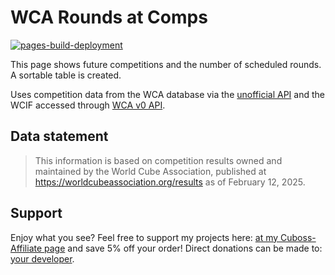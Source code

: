 # WCA Rounds at Comps
[![pages-build-deployment](https://github.com/AnnikaStein/WCA-Rounds-at-Comps/actions/workflows/pages/pages-build-deployment/badge.svg)](https://github.com/AnnikaStein/WCA-Rounds-at-Comps/actions/workflows/pages/pages-build-deployment)

This page shows future competitions and the number of scheduled rounds. A sortable table is created.

Uses competition data from the WCA database via the [unofficial API](https://github.com/robiningelbrecht/wca-rest-api) and the WCIF accessed through [WCA v0 API](https://docs.worldcubeassociation.org/knowledge_base/v0_api.html).

## Data statement
> This information is based on competition results owned and maintained by the
> World Cube Association, published at https://worldcubeassociation.org/results
> as of February 12, 2025.

## Support
Enjoy what you see? Feel free to support my projects here: [at my Cuboss-Affiliate page](https://cuboss.com/affiliate/?affiliate=hugacuba&r=hugacuba) and save 5% off your order! Direct donations can be made to: [your developer](https://www.paypal.com/paypalme/hugacuba).

